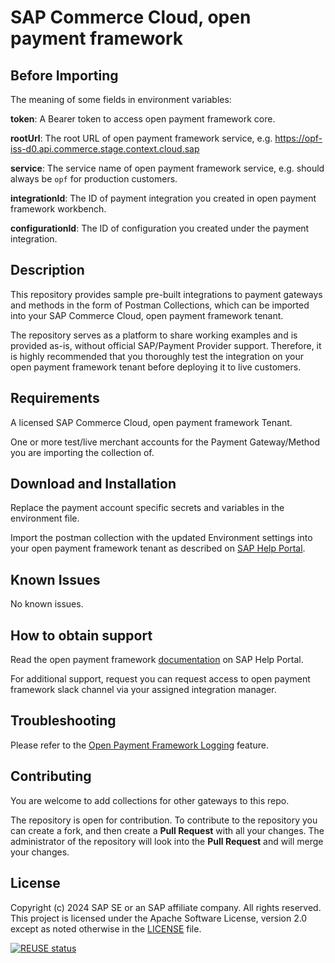 # SAP Commerce Cloud, open payment framework

## Before Importing
The meaning of some fields in environment variables: 

**token**: A Bearer token to access open payment framework core.  

**rootUrl**: The root URL of open payment framework service, e.g. https://opf-iss-d0.api.commerce.stage.context.cloud.sap  

**service**: The service name of open payment framework service, e.g. should always be ``opf`` for production customers.

**integrationId**: The ID of payment integration you created in open payment framework workbench.  

**configurationId**: The ID of configuration you created under the payment integration.  

## Description
This repository provides sample pre-built integrations to payment gateways and methods in the form of Postman Collections, which can be imported into your SAP Commerce Cloud, open payment framework tenant.

The repository serves as a platform to share working examples and is provided as-is, without official SAP/Payment Provider support. Therefore, it is highly recommended that you thoroughly test the integration on your open payment framework tenant before deploying it to live customers.

## Requirements
A licensed SAP Commerce Cloud, open payment framework Tenant.

One or more test/live merchant accounts for the Payment Gateway/Method you are importing the collection of.

## Download and Installation
Replace the payment account specific secrets and variables in the environment file.

Import the postman collection with the updated Environment settings into your open payment framework tenant as described on [SAP Help Portal](https://help.sap.com/docs/SAP_COMMERCE_CLOUD_PUBLIC_CLOUD/0996ba68e5794b8ab51db8d25d4c9f8a/562879e4d6fd4826b5d82219e5f19412.html?state=DRAFT).


## Known Issues
No known issues.

## How to obtain support
Read the open payment framework [documentation](https://help.sap.com/docs/SAP_COMMERCE_CLOUD_PUBLIC_CLOUD/0996ba68e5794b8ab51db8d25d4c9f8a/f3d565da0d524b8081c861b4f5dea359.html?state=DRAFT) on SAP Help Portal.
 
For additional support, request you can request access to open payment framework slack channel via your assigned integration manager.

## Troubleshooting

Please refer to the [Open Payment Framework Logging](https://help.sap.com/docs/SAP_COMMERCE_CLOUD_PUBLIC_CLOUD/0996ba68e5794b8ab51db8d25d4c9f8a/beab05c2985242d396b6f454dc1b8bea.html?state=DRAFT) feature.

## Contributing
You are welcome to add collections for other gateways to this repo. 

The repository is open for contribution. To contribute to the repository you can create a fork, and then create a **Pull Request** with all your changes. The administrator of the repository will look into the **Pull Request** and will merge your changes.

## License
Copyright (c) 2024 SAP SE or an SAP affiliate company. All rights reserved. This project is licensed under the Apache Software License, version 2.0 except as noted otherwise in the [LICENSE](LICENSES/Apache-2.0.txt) file.

[![REUSE status](https://api.reuse.software/badge/github.com/opf-postman/commerce-cloud-open-payment-integration)](https://api.reuse.software/info/github.com/opf-postman/commerce-cloud-open-payment-integration)
